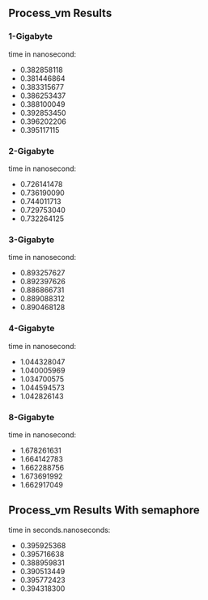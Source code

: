 ## Process_vm Results

### 1-Gigabyte

time in nanosecond:

- 0.382858118 
- 0.381446864
- 0.383315677
- 0.386253437
- 0.388100049
- 0.392853450
- 0.396202206
- 0.395117115



### 2-Gigabyte

time in nanosecond:

- 0.726141478
- 0.736190090
- 0.744011713
- 0.729753040
- 0.732264125

### 3-Gigabyte

time in nanosecond:

- 0.893257627
- 0.892397626
- 0.886866731
- 0.889088312
- 0.890468128


### 4-Gigabyte

time in nanosecond:

- 1.044328047
- 1.040005969
- 1.034700575
- 1.044594573
- 1.042826143

### 8-Gigabyte

time in nanosecond:

- 1.678261631
- 1.664142783
- 1.662288756
- 1.673691992
- 1.662917049


## Process_vm Results With semaphore

time in seconds.nanoseconds:

- 0.395925368
- 0.395716638
- 0.388959831
- 0.390513449
- 0.395772423
- 0.394318300
